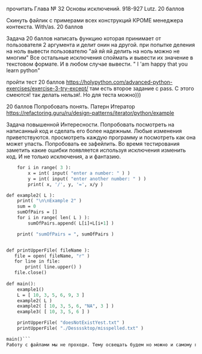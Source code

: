 прочитать Глава № 32 Основы исключений. 918-927 Lutz. 20 баллов

Скинуть файлик с примерами всех конструкций КРОМЕ менеджера контекста. With/as. 20 баллов

Задача 20 баллов написать функцию которая принимает от пользователя 2 аргумента и делит онин на другой.
при попытке деления на ноль вывести пользователю "ай яй яй делить на ноль можно не многим"
Все остальные исключения споймать и вывести их значение в текстовом формате.
И в любом случае вывести. " I 'am happy that you learn python"

пройти тест 20 баллов https://holypython.com/advanced-python-exercises/exercise-3-try-except/
там есть второе задание с pass. С этого смеются! так делать нельзя!. Но для теста можно)))

20 баллов Попробовать понять. Патерн Итератор https://refactoring.guru/ru/design-patterns/iterator/python/example

Задача повышенной Интересности. 
Попробовать посмотреть на написанный код и сделать его более надежным. Любые изменения приветствуются.
просмотреть каждую программу и посмотреть как она может упасть. Попробовать ее зафейлить.
Во время тестирования заметить какие ошибки появляется
используя исключения изменить код. И не только исключения, а и фантазию.

```def example1():
    for i in range( 3 ):
        x = int( input( "enter a number: " ) )
        y = int( input( "enter another number: " ) )
        print( x, '/', y, '=', x/y )

def example2( L ):
    print( "\n\nExample 2" )
    sum = 0
    sumOfPairs = []
    for i in range( len( L ) ):
        sumOfPairs.append( L[i]+L[i+1] )

    print( "sumOfPairs = ", sumOfPairs )


def printUpperFile( fileName ):
   file = open( fileName, "r" )
   for line in file:
       print( line.upper() )
   file.close()
    
def main():
    example1()
    L = [ 10, 3, 5, 6, 9, 3 ]
    example2( L )
    example2( [ 10, 3, 5, 6, "NA", 3 ] )
    example3( [ 10, 3, 5, 6 ] )

    printUpperFile( "doesNotExistYest.txt" )
    printUpperFile( "./Dessssktop/misspelled.txt" )

main()```
Работу с файлами мы не проходи. Тему освещать будем но можно и самому глянуть про функцию open() что она делает да как.